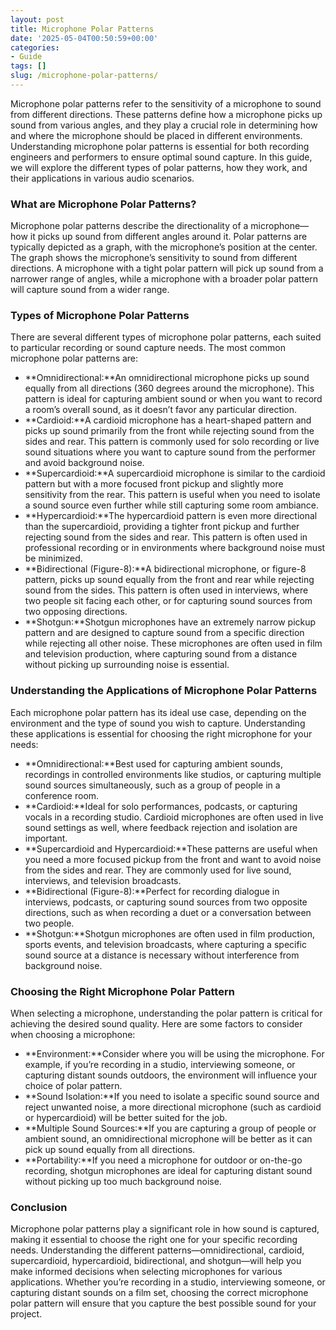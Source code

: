 ```yaml
---
layout: post
title: Microphone Polar Patterns
date: '2025-05-04T00:50:59+00:00'
categories:
- Guide
tags: []
slug: /microphone-polar-patterns/
---
```


Microphone polar patterns refer to the sensitivity of a microphone to sound from different directions. These patterns define how a microphone picks up sound from various angles, and they play a crucial role in determining how and where the microphone should be placed in different environments. Understanding microphone polar patterns is essential for both recording engineers and performers to ensure optimal sound capture. In this guide, we will explore the different types of polar patterns, how they work, and their applications in various audio scenarios.
### What are Microphone Polar Patterns?
Microphone polar patterns describe the directionality of a microphone—how it picks up sound from different angles around it. Polar patterns are typically depicted as a graph, with the microphone’s position at the center. The graph shows the microphone’s sensitivity to sound from different directions. A microphone with a tight polar pattern will pick up sound from a narrower range of angles, while a microphone with a broader polar pattern will capture sound from a wider range.
### Types of Microphone Polar Patterns
There are several different types of microphone polar patterns, each suited to particular recording or sound capture needs. The most common microphone polar patterns are:
- **Omnidirectional:**An omnidirectional microphone picks up sound equally from all directions (360 degrees around the microphone). This pattern is ideal for capturing ambient sound or when you want to record a room’s overall sound, as it doesn’t favor any particular direction.
- **Cardioid:**A cardioid microphone has a heart-shaped pattern and picks up sound primarily from the front while rejecting sound from the sides and rear. This pattern is commonly used for solo recording or live sound situations where you want to capture sound from the performer and avoid background noise.
- **Supercardioid:**A supercardioid microphone is similar to the cardioid pattern but with a more focused front pickup and slightly more sensitivity from the rear. This pattern is useful when you need to isolate a sound source even further while still capturing some room ambiance.
- **Hypercardioid:**The hypercardioid pattern is even more directional than the supercardioid, providing a tighter front pickup and further rejecting sound from the sides and rear. This pattern is often used in professional recording or in environments where background noise must be minimized.
- **Bidirectional (Figure-8):**A bidirectional microphone, or figure-8 pattern, picks up sound equally from the front and rear while rejecting sound from the sides. This pattern is often used in interviews, where two people sit facing each other, or for capturing sound sources from two opposing directions.
- **Shotgun:**Shotgun microphones have an extremely narrow pickup pattern and are designed to capture sound from a specific direction while rejecting all other noise. These microphones are often used in film and television production, where capturing sound from a distance without picking up surrounding noise is essential.
### Understanding the Applications of Microphone Polar Patterns
Each microphone polar pattern has its ideal use case, depending on the environment and the type of sound you wish to capture. Understanding these applications is essential for choosing the right microphone for your needs:
- **Omnidirectional:**Best used for capturing ambient sounds, recordings in controlled environments like studios, or capturing multiple sound sources simultaneously, such as a group of people in a conference room.
- **Cardioid:**Ideal for solo performances, podcasts, or capturing vocals in a recording studio. Cardioid microphones are often used in live sound settings as well, where feedback rejection and isolation are important.
- **Supercardioid and Hypercardioid:**These patterns are useful when you need a more focused pickup from the front and want to avoid noise from the sides and rear. They are commonly used for live sound, interviews, and television broadcasts.
- **Bidirectional (Figure-8):**Perfect for recording dialogue in interviews, podcasts, or capturing sound sources from two opposite directions, such as when recording a duet or a conversation between two people.
- **Shotgun:**Shotgun microphones are often used in film production, sports events, and television broadcasts, where capturing a specific sound source at a distance is necessary without interference from background noise.
### Choosing the Right Microphone Polar Pattern
When selecting a microphone, understanding the polar pattern is critical for achieving the desired sound quality. Here are some factors to consider when choosing a microphone:
- **Environment:**Consider where you will be using the microphone. For example, if you’re recording in a studio, interviewing someone, or capturing distant sounds outdoors, the environment will influence your choice of polar pattern.
- **Sound Isolation:**If you need to isolate a specific sound source and reject unwanted noise, a more directional microphone (such as cardioid or hypercardioid) will be better suited for the job.
- **Multiple Sound Sources:**If you are capturing a group of people or ambient sound, an omnidirectional microphone will be better as it can pick up sound equally from all directions.
- **Portability:**If you need a microphone for outdoor or on-the-go recording, shotgun microphones are ideal for capturing distant sound without picking up too much background noise.
### Conclusion
Microphone polar patterns play a significant role in how sound is captured, making it essential to choose the right one for your specific recording needs. Understanding the different patterns—omnidirectional, cardioid, supercardioid, hypercardioid, bidirectional, and shotgun—will help you make informed decisions when selecting microphones for various applications. Whether you’re recording in a studio, interviewing someone, or capturing distant sounds on a film set, choosing the correct microphone polar pattern will ensure that you capture the best possible sound for your project.
